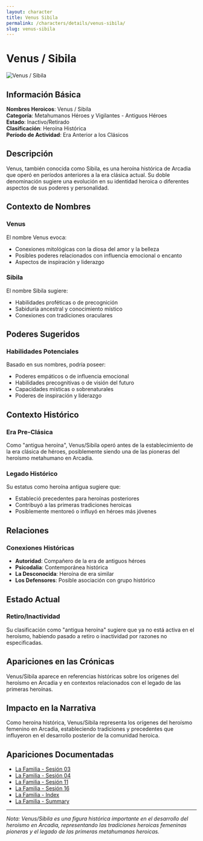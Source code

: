 ```yaml
---
layout: character
title: Venus Sibila
permalink: /characters/details/venus-sibila/
slug: venus-sibila
---
```


# Venus / Sibila

<div class="character-photo">
  <img src="{{ site.baseurl }}/assets/img/characters/Venus Sibila.png" alt="Venus / Sibila" />
</div>

## Información Básica

**Nombres Heroicos**: Venus / Sibila  
**Categoría**: Metahumanos Héroes y Vigilantes - Antiguos Héroes  
**Estado**: Inactivo/Retirado  
**Clasificación**: Heroína Histórica  
**Período de Actividad**: Era Anterior a los Clásicos

## Descripción

Venus, también conocida como Sibila, es una heroína histórica de Arcadia que operó en períodos anteriores a la era clásica actual. Su doble denominación sugiere una evolución en su identidad heroica o diferentes aspectos de sus poderes y personalidad.

## Contexto de Nombres

### Venus
El nombre Venus evoca:
- Conexiones mitológicas con la diosa del amor y la belleza
- Posibles poderes relacionados con influencia emocional o encanto
- Aspectos de inspiración y liderazgo

### Sibila
El nombre Sibila sugiere:
- Habilidades proféticas o de precognición
- Sabiduría ancestral y conocimiento místico
- Conexiones con tradiciones oraculares

## Poderes Sugeridos

### Habilidades Potenciales
Basado en sus nombres, podría poseer:
- Poderes empáticos o de influencia emocional
- Habilidades precognitivas o de visión del futuro
- Capacidades místicas o sobrenaturales
- Poderes de inspiración y liderazgo

## Contexto Histórico

### Era Pre-Clásica
Como "antigua heroína", Venus/Sibila operó antes de la establecimiento de la era clásica de héroes, posiblemente siendo una de las pioneras del heroísmo metahumano en Arcadia.

### Legado Histórico
Su estatus como heroína antigua sugiere que:
- Estableció precedentes para heroínas posteriores
- Contribuyó a las primeras tradiciones heroicas
- Posiblemente mentoreó o influyó en héroes más jóvenes

## Relaciones

### Conexiones Históricas
- **Autoridad**: Compañero de la era de antiguos héroes
- **Psicodalia**: Contemporánea histórica
- **La Desconocida**: Heroína de era similar
- **Los Defensores**: Posible asociación con grupo histórico

## Estado Actual

### Retiro/Inactividad
Su clasificación como "antigua heroína" sugiere que ya no está activa en el heroísmo, habiendo pasado a retiro o inactividad por razones no especificadas.

## Apariciones en las Crónicas

Venus/Sibila aparece en referencias históricas sobre los orígenes del heroísmo en Arcadia y en contextos relacionados con el legado de las primeras heroínas.

## Impacto en la Narrativa

Como heroína histórica, Venus/Sibila representa los orígenes del heroísmo femenino en Arcadia, estableciendo tradiciones y precedentes que influyeron en el desarrollo posterior de la comunidad heroica.

## Apariciones Documentadas
- [La Familia - Sesión 03](../../campaigns/la-familia/session-03.md)
- [La Familia - Sesión 04](../../campaigns/la-familia/session-04.md)
- [La Familia - Sesión 11](../../campaigns/la-familia/session-11.md)
- [La Familia - Sesión 16](../../campaigns/la-familia/session-16.md)
- [La Familia - Index](../../campaigns/la-familia/index.md)
- [La Familia - Summary](../../campaigns/la-familia/summary/summary.md)

---

*Nota: Venus/Sibila es una figura histórica importante en el desarrollo del heroísmo en Arcadia, representando las tradiciones heroicas femeninas pioneras y el legado de las primeras metahumanas heroicas.*